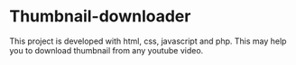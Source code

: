 # Thumbnail-downloader
This project is developed with html, css, javascript and php. This may help you to download thumbnail from any youtube video.
